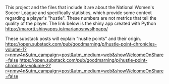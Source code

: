 This project and the files that include it are about the National Women's Soccer League and specifically statistics, which provide some context regarding a player's "hustle". These numbers are not metrics that tell the quality of the player.
The link below is the shiny app created with Python
https://marorti.shinyapps.io/marianosnwslhpapp/

These substack posts will explain "hustle points" and their origin. 
https://open.substack.com/pub/goodmarning/p/hustle-point-chronicles-volume-1?r=nmw4n&utm_campaign=post&utm_medium=web&showWelcomeOnShare=false 
https://open.substack.com/pub/goodmarning/p/hustle-point-chronicles-volume-2?r=nmw4n&utm_campaign=post&utm_medium=web&showWelcomeOnShare=false
